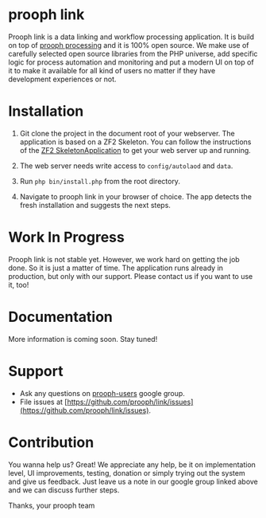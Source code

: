 prooph link
===========

Prooph link is a data linking and workflow processing application. It is build on top of [prooph processing](https://github.com/prooph/processing)
and it is 100% open source. We make use of carefully selected open source libraries from the PHP universe,
add specific logic for process automation and monitoring and put a modern UI on top of it to make
it available for all kind of users no matter if they have development experiences or not.

# Installation

1. Git clone the project in the document root of your webserver. The application is based on a ZF2 Skeleton.
You can follow the instructions of the [ZF2 SkeletonApplication](https://github.com/zendframework/ZendSkeletonApplication#web-server-setup) to get your web server up and running.

2. The web server needs write access to `config/autolaod` and `data`.

3. Run `php bin/install.php` from the root directory.

4. Navigate to prooph link in your browser of choice. The app detects the fresh installation and suggests the next steps.

# Work In Progress

Prooph link is not stable yet. However, we work hard on getting the job done. So it is just a matter of time.
The application runs already in production, but only with our support. Please contact us if you want to use it, too!

# Documentation

More information is coming soon. Stay tuned!

# Support

- Ask any questions on [prooph-users](https://groups.google.com/forum/?hl=de#!forum/prooph) google group.
- File issues at [https://github.com/prooph/link/issues](https://github.com/prooph/link/issues).

# Contribution

You wanna help us? Great!
We appreciate any help, be it on implementation level, UI improvements, testing, donation or simply trying out the system and give us feedback.
Just leave us a note in our google group linked above and we can discuss further steps.

Thanks,
your prooph team